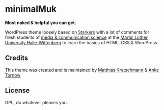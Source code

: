 # minimalMuk

**Most naked & helpful you can get.**

WordPress theme loosely based on [Starkers](http://starkerstheme.com/) with a lot of comments for fresh students of [media & communication science](http://www.medienkomm.uni-halle.de/) at the [Martin Luther University Halle-Wittenberg](http://www.uni-halle.de) to learn the basics of HTML, CSS & WordPress.

## Credits

This theme was created and is maintained by [Matthias Kretschmann](http://matthiaskretschmann.com) & [Anke Tornow](http://www.anketornow.de/)

## License

GPL, do whatever pleases you.